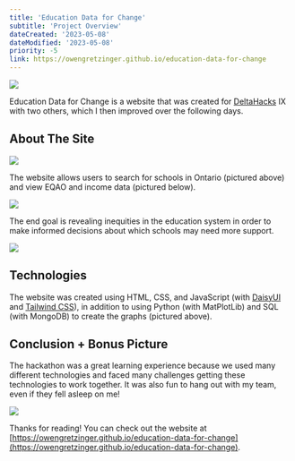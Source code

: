 ```yaml
---
title: 'Education Data for Change'
subtitle: 'Project Overview'
dateCreated: '2023-05-08'
dateModified: '2023-05-08'
priority: -5
link: https://owengretzinger.github.io/education-data-for-change
---
```


![](https://i.imgur.com/BSaxpSe.png)

Education Data for Change is a website that was created for [DeltaHacks](https://deltahacks.com/) IX with two others, which I then improved over the following days. 

## About The Site 

![](https://i.imgur.com/yZKmYxh.png)

The website allows users to search for schools in Ontario (pictured above) and view EQAO and income data (pictured below).

![](https://i.imgur.com/EDjUtJW.png)

 The end goal is revealing inequities in the education system in order to make informed decisions about which schools may need more support.

![](https://i.imgur.com/189AuEt.png)

## Technologies 

The website was created using HTML, CSS, and JavaScript (with [DaisyUI](https://daisyui.com/) and [Tailwind CSS](https://tailwindcss.com/)), in addition to using Python (with MatPlotLib) and SQL (with MongoDB) to create the graphs (pictured above). 

## Conclusion + Bonus Picture 

The hackathon was a great learning experience because we used many different technologies and faced many challenges getting these technologies to work together. It was also fun to hang out with my team, even if they fell asleep on me!

![](https://i.imgur.com/DN2K9fg.jpg)

Thanks for reading! You can check out the website at [https://owengretzinger.github.io/education-data-for-change](https://owengretzinger.github.io/education-data-for-change).
